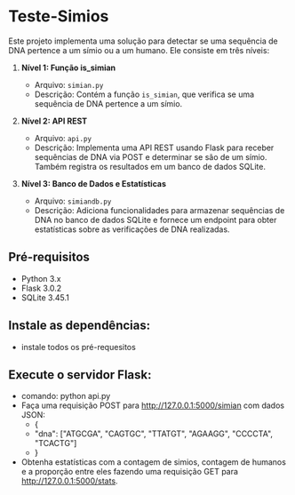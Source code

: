 # Teste-Simios

Este projeto implementa uma solução para detectar se uma sequência de DNA pertence a um símio ou a um humano. Ele consiste em três níveis:

1. **Nível 1: Função is_simian**
   - Arquivo: `simian.py`
   - Descrição: Contém a função `is_simian`, que verifica se uma sequência de DNA pertence a um símio.

2. **Nível 2: API REST**
   - Arquivo: `api.py`
   - Descrição: Implementa uma API REST usando Flask para receber sequências de DNA via POST e determinar se são de um símio. Também registra os resultados em um banco de dados SQLite.

3. **Nível 3: Banco de Dados e Estatísticas**
   - Arquivo: `simiandb.py`
   - Descrição: Adiciona funcionalidades para armazenar sequências de DNA no banco de dados SQLite e fornece um endpoint para obter estatísticas sobre as verificações de DNA realizadas.

## Pré-requisitos

- Python 3.x
- Flask 3.0.2
- SQLite 3.45.1

## Instale as dependências:
  - instale todos os pré-requesitos

## Execute o servidor Flask:
  - comando: python api.py
  - Faça uma requisição POST para http://127.0.0.1:5000/simian com dados JSON:
     - {
     - "dna": ["ATGCGA", "CAGTGC", "TTATGT", "AGAAGG", "CCCCTA", "TCACTG"]
     - }
  - Obtenha estatísticas com a contagem de simios, contagem de humanos e a proporção entre eles fazendo uma requisição GET para http://127.0.0.1:5000/stats.

